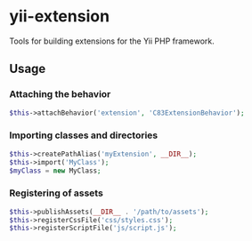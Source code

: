 yii-extension
=============

Tools for building extensions for the Yii PHP framework.

## Usage

### Attaching the behavior

```php
$this->attachBehavior('extension', 'C83ExtensionBehavior');
```

### Importing classes and directories

```php
$this->createPathAlias('myExtension', __DIR__);
$this->import('MyClass');
$myClass = new MyClass;
```

### Registering of assets

```php
$this->publishAssets(__DIR__ . '/path/to/assets');
$this->registerCssFile('css/styles.css');
$this->registerScriptFile('js/script.js');
```
